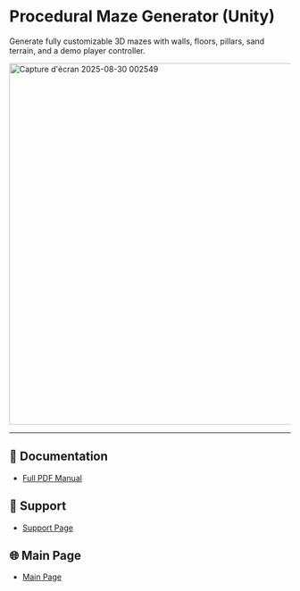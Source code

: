 # Procedural Maze Generator (Unity)

Generate fully customizable 3D mazes with walls, floors, pillars, sand terrain, and a demo player controller.  


<img width="1055" height="648" alt="Capture d'écran 2025-08-30 002549" src="https://github.com/user-attachments/assets/349d5d78-0418-42d0-b496-1a35c8e35156" />


---

## 📄 Documentation
- [Full PDF Manual](./docs/MazeGeneratorDoc.pdf)

## 💬 Support
- [Support Page](./docs/support.md)

## 🌐 Main Page
- [Main Page](/docs/index.md)
